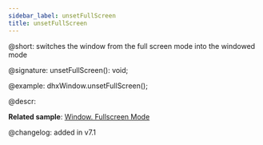 ```yaml
---
sidebar_label: unsetFullScreen
title: unsetFullScreen
---
```



@short: switches the window from the full screen mode into the windowed mode

@signature: unsetFullScreen(): void;

@example:
dhxWindow.unsetFullScreen();

@descr:

**Related sample**: [Window. Fullscreen Mode](https://snippet.dhtmlx.com/aftti5fy)

@changelog: added in v7.1

[comment]: # (@related:window/usage.md#fullscreen-mode)

